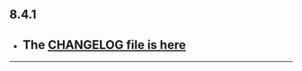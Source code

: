 ## 8.4.1

- ## The [CHANGELOG file is here](https://flutter-sound.canardoux.xyz/changelog.html)

-----------------------------------------------------------------------------------------------------------------------------------

